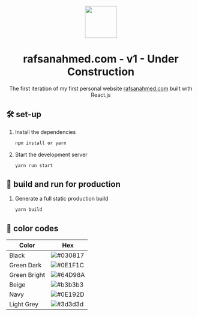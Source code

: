 <p align="center">
  <img src="https://raw.githubusercontent.com/rafsanahmed28/Rafsan/2b3f93807208c7266be6316e54e06bef8fa44b8c/public/logo.svg", height = 85px, width=auto/>
</p>
<h1 align="center">
  rafsanahmed.com - v1 - Under Construction
</h1>
<p align="center">
  The first iteration of my first personal website <a href="https://rafsanahmed.com" target="_blank">rafsanahmed.com</a> built with React.js
</p>

## 🛠 set-up

1. Install the dependencies

   ```sh
   npm install or yarn
   ```

2. Start the development server

   ```sh
   yarn run start
   ```

## 🚀 build and run for production

1. Generate a full static production build

   ```sh
   yarn build
   ```


## 🎨 color codes

| Color          | Hex                                                                  |
| -------------- | -------------------------------------------------------------------- |
| Black          | ![#030817](https://placehold.co/100x25/030817/ffffff?text=%23030817) |
| Green Dark     | ![#0E1F1C](https://placehold.co/100x25/0E1F1C/ffffff?text=%230E1F1C) |
| Green Bright   | ![#64D98A](https://placehold.co/100x25/64D98A/000000?text=%2364D98A) |
| Beige          | ![#b3b3b3](https://placehold.co/100x25/b3b3b3/000000?text=%23b3b3b3) |
| Navy           | ![#0E192D](https://placehold.co/100x25/0E192D/ffffff?text=%230E192D) |
| Light Grey     | ![#3d3d3d](https://placehold.co/100x25/3d3d3d/ffffff?text=%233d3d3d) |
